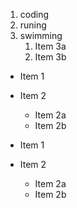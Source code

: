 1. coding
2. runing
3. swimming
   1. Item 3a
   2. Item 3b

* Item 1
* Item 2
  * Item 2a
  * Item 2b

* Item 1
* Item 2
  * Item 2a
  * Item 2b
